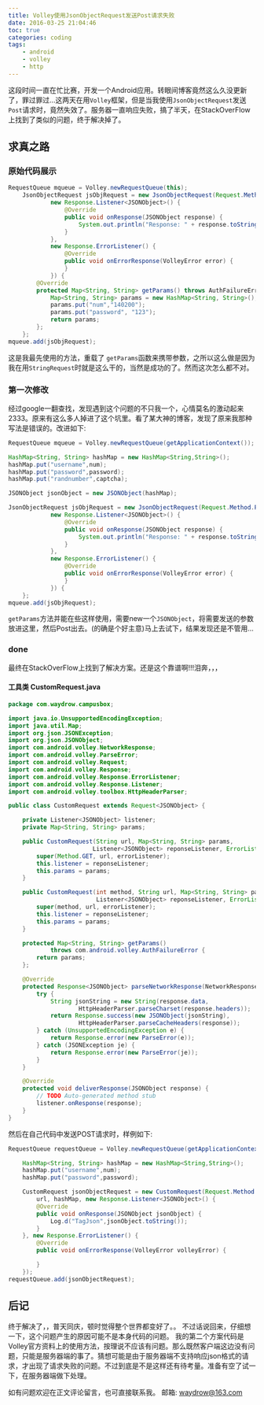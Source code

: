 ```yaml
---
title: Volley使用JsonObjectRequest发送Post请求失败
date: 2016-03-25 21:04:46
toc: true
categories: coding
tags:
	- android
	- volley
	- http
---
```


这段时间一直在忙比赛，开发一个Android应用。转眼间博客竟然这么久没更新了，罪过罪过...这两天在用`Volley`框架，但是当我使用`JsonObjectRequest`发送`Post`请求时，竟然失效了。服务器一直响应失败，搞了半天，在StackOverFlow上找到了类似的问题，终于解决掉了。
<!-- more -->

## 求真之路
### 原始代码展示

``` java
RequestQueue mqueue = Volley.newRequestQueue(this);
    JsonObjectRequest jsObjRequest = new JsonObjectRequest(Request.Method.POST,url,null,
            new Response.Listener<JSONObject>() {
                @Override
                public void onResponse(JSONObject response) {
                    System.out.println("Response: " + response.toString());
                }
            },
            new Response.ErrorListener() {
                @Override
                public void onErrorResponse(VolleyError error) {
                }
            }) {
    	@Override
        protected Map<String, String> getParams() throws AuthFailureError {
            Map<String, String> params = new HashMap<String, String>();
            params.put("num","140200");
            params.put("password", "123");
            return params;
        };
    };
mqueue.add(jsObjRequest);
```

这是我最先使用的方法，重载了 `getParams`函数来携带参数，之所以这么做是因为我在用`StringRequest`时就是这么干的，当然是成功的了。然而这次怎么都不对。

### 第一次修改

经过google一翻查找，发现遇到这个问题的不只我一个，心情莫名的激动起来2333。原来有这么多人掉进了这个坑里。看了某大神的博客，发现了原来我那种写法是错误的。改进如下:

```java
RequestQueue mqueue = Volley.newRequestQueue(getApplicationContext());

HashMap<String, String> hashMap = new HashMap<String,String>();
hashMap.put("username",num);
hashMap.put("password",password);
hashMap.put("randnumber",captcha);

JSONObject jsonObject = new JSONObject(hashMap);

JsonObjectRequest jsObjRequest = new JsonObjectRequest(Request.Method.POST,url,jsonObject,
            new Response.Listener<JSONObject>() {
                @Override
                public void onResponse(JSONObject response) {
                    System.out.println("Response: " + response.toString());
                }
            },
            new Response.ErrorListener() {
                @Override
                public void onErrorResponse(VolleyError error) {
                }
            }) {
    };
mqueue.add(jsObjRequest);
```

`getParams`方法并能在些这样使用，需要new一个`JSONObject`，将需要发送的参数放进这里，然后Post出去。(的确是个好主意)马上去试下，结果发现还是不管用...

### done
最终在StackOverFlow上找到了解决方案。还是这个靠谱啊!!!泪奔，，，

#### 工具类 CustomRequest.java

```java
package com.waydrow.campusbox;

import java.io.UnsupportedEncodingException;
import java.util.Map;
import org.json.JSONException;
import org.json.JSONObject;
import com.android.volley.NetworkResponse;
import com.android.volley.ParseError;
import com.android.volley.Request;
import com.android.volley.Response;
import com.android.volley.Response.ErrorListener;
import com.android.volley.Response.Listener;
import com.android.volley.toolbox.HttpHeaderParser;

public class CustomRequest extends Request<JSONObject> {

    private Listener<JSONObject> listener;
    private Map<String, String> params;

    public CustomRequest(String url, Map<String, String> params,
           				Listener<JSONObject> reponseListener, ErrorListener errorListener) {
        super(Method.GET, url, errorListener);
        this.listener = reponseListener;
        this.params = params;
    }

    public CustomRequest(int method, String url, Map<String, String> params,
                         Listener<JSONObject> reponseListener, ErrorListener errorListener) {
        super(method, url, errorListener);
        this.listener = reponseListener;
        this.params = params;
    }

    protected Map<String, String> getParams()
            throws com.android.volley.AuthFailureError {
        return params;
    };

    @Override
    protected Response<JSONObject> parseNetworkResponse(NetworkResponse response) {
        try {
            String jsonString = new String(response.data,
                    HttpHeaderParser.parseCharset(response.headers));
            return Response.success(new JSONObject(jsonString),
                    HttpHeaderParser.parseCacheHeaders(response));
        } catch (UnsupportedEncodingException e) {
            return Response.error(new ParseError(e));
        } catch (JSONException je) {
            return Response.error(new ParseError(je));
        }
    }

    @Override
    protected void deliverResponse(JSONObject response) {
        // TODO Auto-generated method stub
        listener.onResponse(response);
    }
}
```

然后在自己代码中发送POST请求时，样例如下:

```java
RequestQueue requestQueue = Volley.newRequestQueue(getApplicationContext());

	HashMap<String, String> hashMap = new HashMap<String,String>();
	hashMap.put("username",num);
	hashMap.put("password",password);

	CustomRequest jsonObjectRequest = new CustomRequest(Request.Method.POST,
		url, hashMap, new Response.Listener<JSONObject>() {
	    @Override
	    public void onResponse(JSONObject jsonObject) {
	        Log.d("TagJson",jsonObject.toString());
	    }
	}, new Response.ErrorListener() {
	    @Override
	    public void onErrorResponse(VolleyError volleyError) {

	    }
	});
requestQueue.add(jsonObjectRequest);
```

## 后记
终于解决了，，普天同庆，顿时觉得整个世界都变好了。。
不过话说回来，仔细想一下，这个问题产生的原因可能不是本身代码的问题。
我的第二个方案代码是Volley官方资料上的使用方法，按理说不应该有问题。那么既然客户端这边没有问题，只能是服务器端的事了。猜想可能是由于服务器端不支持响应json格式的请求，才出现了请求失败的问题。不过到底是不是这样还有待考量。准备有空了试一下，在服务器端做下处理。

如有问题欢迎在正文评论留言，也可直接联系我。
邮箱: <waydrow@163.com>
